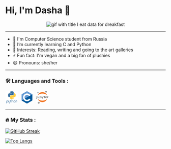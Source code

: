 <h1> Hi, I'm Dasha 👀 </h1>

<div align="center">
  <img src="https://media.giphy.com/media/JWuBH9rCO2uZuHBFpm/giphy.gif" alt="gif with title I eat data for dreakfast" width="400" height="400"/>
</div>

---

- 🧠 I'm Computer Science student from Russia
- 🌱 I’m currently learning C and Python
- 🎨 Interests: Reading, writing and going to the art galleries 
- ⚡  Fun fact: I'm vegan and a big fan of plushies
- 😄 Pronouns: she/her

---

### :hammer_and_wrench: Languages and Tools :

<div>
  <img src="https://github.com/devicons/devicon/blob/master/icons/python/python-original-wordmark.svg" title="Python" alt="Python" width="40" height="40"/>&nbsp;
  <img src="https://github.com/devicons/devicon/blob/master/icons/c/c-original.svg" title="C" alt="C" width="40" height="40"/>&nbsp;
  <img src="https://github.com/devicons/devicon/blob/master/icons/jupyter/jupyter-original-wordmark.svg" title="jupyter" alt="jupyter" width="40" height="40"/>&nbsp;
</div>

---

### :fire: My Stats : 
[![GitHub Streak](http://github-readme-streak-stats.herokuapp.com?user=daryoha&theme=dark&background=000000)](https://git.io/streak-stats)

[![Top Langs](https://github-readme-stats.vercel.app/api/top-langs/?username=daryoha&layout=compact&theme=vision-friendly-dark)](https://github.com/anuraghazra/github-readme-stats)
